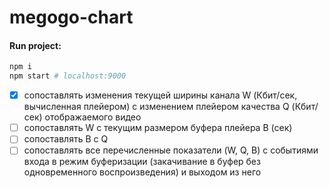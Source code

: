 # megogo-chart

#### Run project:
```bash
npm i
npm start # localhost:9000
```
- [x] сопоставлять изменения текущей ширины канала W (Кбит/сек, вычисленная плейером) с изменением плейером качества Q (Кбит/сек) отображаемого видео
- [ ] сопоставлять W c текущим размером буфера плейера B (сек)
- [ ] сопоставлять B с Q
- [ ] сопоставлять все перечисленные показатели (W, Q, B) с событиями входа в режим буферизации (закачивание в буфер без одновременного воспроизведения) и выходом из него
